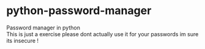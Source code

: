 # python-password-manager
Password manager in python  
This is just a exercise please dont actually use it for your passwords im sure its insecure !
